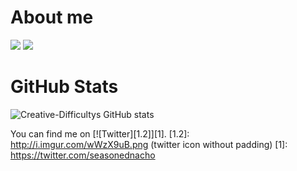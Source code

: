 # About me
![](https://img.shields.io/badge/OS-MacOS-informational?style=flat&logo=apple&logoColor=white&color=2bbc8a)
![](https://img.shields.io/badge/Languages-Java-informational?style=flat&logo=java&logoColor=white&color=2bbc8a)



<!-- Actual text -->
# GitHub Stats
![Creative-Difficultys GitHub stats](https://github-readme-stats.vercel.app/api?username=Creative-Difficulty&show_icons=true)


<!-- Icons -->




<!-- Links to your social media accounts -->
You can find me on [![Twitter][1.2]][1].
[1.2]: http://i.imgur.com/wWzX9uB.png (twitter icon without padding)
[1]: https://twitter.com/seasonednacho

<!---
Creative-Difficulty/Creative-Difficulty is a ✨ special ✨ repository because its `README.md` (this file) appears on your GitHub profile.
You can click the Preview link to take a look at your changes.
--->
